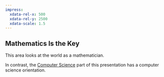 ```yaml
---
impress:
  xdata-rel-x: 500
  xdata-rel-y: 2500
  xdata-scale: 1.5
---
```


## Mathematics Is the Key

This area looks at the world as a mathematician.

In contrast, the [Computer Science](:@CS/Home) part of this presentation has a computer science orientation.
